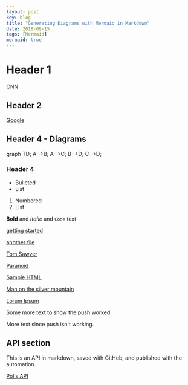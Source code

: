 ```yaml
---
layout: post
key: blog
title: "Generating Diagrams with Mermaid in Markdown"
date: 2018-09-15
tags: [Mermaid]
mermaid: true
---
```


# Header 1

[CNN](http://www.cnn.com)

## Header 2

[Google](http://www.google.com)

## Header 4 - Diagrams

<div class="mermaid">
graph TD;
    A-->B;
    A-->C;
    B-->D;
    C-->D;
</div>

### Header 4

- Bulleted
- List

1. Numbered
2. List

**Bold** and _Italic_ and `Code` text

[getting started](docs/getting-started.md)

[another file](docs/another-doc.md)

[Tom Sawyer](docs/tom-sawyer.md)

[Paranoid](docs/paranoid.md)

[Sample HTML](docs/lyrics/sample-HTML.html)

[Man on the silver mountain](docs/lyrics/man-on-the-silver-mountain.html)

[Lorum Ipsum](docs/random-text/lorum-ipsum.md)

Some more text to show the push worked.

More text since push isn't working.

## API section

This is an API in markdown, saved with GitHub, and published with the automation.

[Polls API](docs/APIs/api-polls.md)
